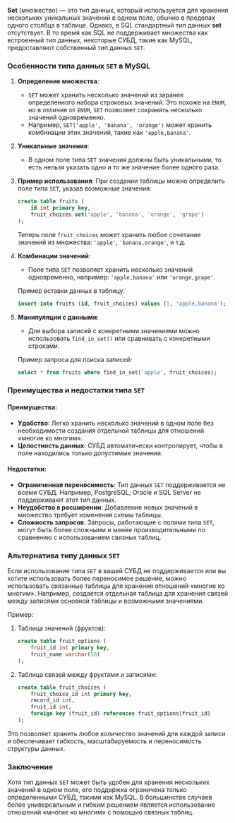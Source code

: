 **Set** (множество) — это тип данных, который используется для хранения нескольких уникальных значений в одном поле, обычно в пределах одного столбца в таблице. Однако, в SQL стандартный тип данных **set** отсутствует. В то время как SQL не поддерживает множества как встроенный тип данных, некоторые СУБД, такие как MySQL, предоставляют собственный тип данных `SET`.

### Особенности типа данных `SET` в MySQL

1. **Определение множества**:
   - `SET` может хранить несколько значений из заранее определенного набора строковых значений. Это похоже на `ENUM`, но в отличие от `ENUM`, `SET` позволяет сохранять несколько значений одновременно.
   - Например, `SET('apple', 'banana', 'orange')` может хранить комбинации этих значений, такие как `'apple,banana'`.

2. **Уникальные значения**:
   - В одном поле типа `SET` значения должны быть уникальными, то есть нельзя указать одно и то же значение более одного раза.

3. **Пример использования**:
   При создании таблицы можно определить поле типа `SET`, указав возможные значения:

   ```sql
   create table fruits (
       id int primary key,
       fruit_choices set('apple', 'banana', 'orange', 'grape')
   );
   ```

   Теперь поле `fruit_choices` может хранить любое сочетание значений из множества: `'apple'`, `'banana,orange'`, и т.д.

4. **Комбинации значений**:
   - Поле типа `SET` позволяет хранить несколько значений одновременно, например: `'apple,banana'` или `'orange,grape'`.
   
   Пример вставки данных в таблицу:
   ```sql
   insert into fruits (id, fruit_choices) values (1, 'apple,banana');
   ```

5. **Манипуляции с данными**:
   - Для выбора записей с конкретными значениями можно использовать `find_in_set()` или сравнивать с конкретными строками.
   
   Пример запроса для поиска записей:
   ```sql
   select * from fruits where find_in_set('apple', fruit_choices);
   ```

### Преимущества и недостатки типа `SET`

#### Преимущества:
- **Удобство**: Легко хранить несколько значений в одном поле без необходимости создания отдельной таблицы для отношений «многие ко многим».
- **Целостность данных**: СУБД автоматически контролирует, чтобы в поле находились только допустимые значения.

#### Недостатки:
- **Ограниченная переносимость**: Тип данных `SET` поддерживается не всеми СУБД. Например, PostgreSQL, Oracle и SQL Server не поддерживают этот тип данных.
- **Неудобство в расширении**: Добавление новых значений в множество требует изменения схемы таблицы.
- **Сложность запросов**: Запросы, работающие с полями типа `SET`, могут быть более сложными и менее производительными по сравнению с использованием связных таблиц.

### Альтернатива типу данных `SET`

Если использование типа `SET` в вашей СУБД не поддерживается или вы хотите использовать более переносимое решение, можно использовать связанные таблицы для хранения отношений «многие ко многим». Например, создается отдельная таблица для хранения связей между записями основной таблицы и возможными значениями.

Пример:

1. Таблица значений (фруктов):
   ```sql
   create table fruit_options (
       fruit_id int primary key,
       fruit_name varchar(50)
   );
   ```

2. Таблица связей между фруктами и записями:
   ```sql
   create table fruit_choices (
       fruit_choice_id int primary key,
       record_id int,
       fruit_id int,
       foreign key (fruit_id) references fruit_options(fruit_id)
   );
   ```

Это позволяет хранить любое количество значений для каждой записи и обеспечивает гибкость, масштабируемость и переносимость структуры данных.

### Заключение

Хотя тип данных `SET` может быть удобен для хранения нескольких значений в одном поле, его поддержка ограничена только определенными СУБД, такими как MySQL. В большинстве случаев более универсальным и гибким решением является использование отношений «многие ко многим» с помощью связных таблиц.